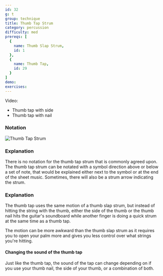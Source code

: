 ```yaml
---
id: 32
g: t
group: technique
title: Thumb Tap Strum
category: percussion
difficulty: med
prereqs: [
  {
    name: Thumb Slap Strum,
    id: 1
  },
  {
    name: Thumb Tap,
    id: 29
  }
]
demo: 
exercises:
---
```


Video:
- Thumb tap with side
- Thumb tap with nail

### Notation

![Thumb Tap Strum]()

### Explanation

There is no notation for the thumb tap strum that is commonly agreed upon. The thumb tap strum can be notated with a symbol direction above or below a set of note, that would be explained either next to the symbol or at the end of the sheet music. Sometimes, there will also be a strum arrow indicating the strum.

### Explanation

The thumb tap uses the same motion of a thumb slap strum, but instead of hitting the string with the thumb, either the side of the thumb or the thumb nail hits the guitar's <span class="tt" data-tip="the guitar's top, where the soundhole is located">soundboard</span> while another finger is doing a quick strum at the same time as a thumb tap.

The motion can be more awkward than the thumb slap strum as it requires you to open your palm more and gives you less control over what strings you're hitting.

#### Changing the sound of the thumb tap

Just like the thumb tap, the sound of the tap can change depending on if you use your thumb nail, the side of your thumb, or a combination of both.